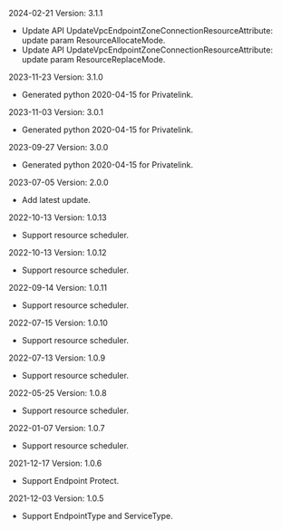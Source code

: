 2024-02-21 Version: 3.1.1
- Update API UpdateVpcEndpointZoneConnectionResourceAttribute: update param ResourceAllocateMode.
- Update API UpdateVpcEndpointZoneConnectionResourceAttribute: update param ResourceReplaceMode.


2023-11-23 Version: 3.1.0
- Generated python 2020-04-15 for Privatelink.

2023-11-03 Version: 3.0.1
- Generated python 2020-04-15 for Privatelink.

2023-09-27 Version: 3.0.0
- Generated python 2020-04-15 for Privatelink.

2023-07-05 Version: 2.0.0
- Add latest update.

2022-10-13 Version: 1.0.13
- Support resource scheduler.

2022-10-13 Version: 1.0.12
- Support resource scheduler.

2022-09-14 Version: 1.0.11
- Support resource scheduler.

2022-07-15 Version: 1.0.10
- Support resource scheduler.

2022-07-13 Version: 1.0.9
- Support resource scheduler.

2022-05-25 Version: 1.0.8
- Support resource scheduler.

2022-01-07 Version: 1.0.7
- Support resource scheduler.

2021-12-17 Version: 1.0.6
- Support Endpoint Protect.

2021-12-03 Version: 1.0.5
- Support EndpointType and ServiceType.

